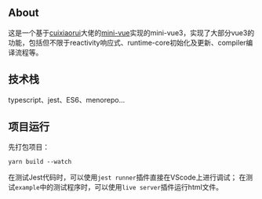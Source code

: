 ## About
这是一个基于[cuixiaorui](https://github.com/cuixiaorui)大佬的[mini-vue](https://github.com/cuixiaorui/mini-vue)实现的mini-vue3，实现了大部分vue3的功能，包括但不限于reactivity响应式、runtime-core初始化及更新、compiler编译流程等。

## 技术栈
typescript、jest、ES6、menorepo...

## 项目运行
先打包项目：
```
yarn build --watch
```
在测试Jest代码时，可以使用`jest runner`插件直接在VScode上进行调试；
在测试`example`中的测试程序时，可以使用`live server`插件运行html文件。
